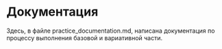 # Документация

Здесь, в файле practice_documentation.md, написана документация по процессу выполнения базовой и вариативной части.

